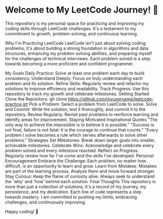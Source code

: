 # Welcome to My LeetCode Journey! 🚀
This repository is my personal space for practicing and improving my coding skills through LeetCode challenges. It's a testament to my commitment to growth, problem-solving, and continuous learning.

Why I'm Practicing LeetCode
LeetCode isn't just about solving coding problems; it's about building a strong foundation in algorithms and data structures, enhancing my problem-solving abilities, and preparing myself for the challenges of technical interviews. Each problem solved is a step towards becoming a more proficient and confident programmer.

My Goals
Daily Practice: Solve at least one problem each day to build consistency.
Understand Deeply: Focus on truly understanding each problem and its solution.
Refine Skills: Regularly review and refactor my solutions to improve efficiency and readability.
Track Progress: Use this repository to track my growth and celebrate milestones.
Getting Started
Clone the Repository: git clone https://github.com/myusername/leetcode-practice.git
Pick a Problem: Select a problem from LeetCode to solve.
Solve and Commit: Write the solution, test it thoroughly, and commit it to the repository.
Review Regularly: Revisit past problems to reinforce learning and identify areas for improvement.
Staying Motivated
Inspirational Quotes
"The only way to achieve the impossible is to believe it is possible."
"Success is not final, failure is not fatal: It is the courage to continue that counts."
"Every problem I solve becomes a rule which serves afterwards to solve other problems."
Strategies
Set Milestones: Break down larger goals into smaller, achievable milestones.
Celebrate Wins: Acknowledge and celebrate every problem solved and every milestone reached.
Reflect on Progress: Regularly review how far I've come and the skills I've developed.
Personal Encouragement
Embrace the Challenge: Each problem, no matter how difficult, is an opportunity to learn and grow.
Learn from Mistakes: Mistakes are part of the learning process. Analyze them and move forward stronger.
Stay Curious: Keep the flame of curiosity alive. Always seek to understand the 'why' and 'how' behind each solution.
Final Thoughts
This repository is more than just a collection of solutions; it's a record of my journey, my persistence, and my dedication. Each line of code represents a step towards mastery. I am committed to pushing my limits, embracing challenges, and continuously improving.

Happy coding! 🚀
